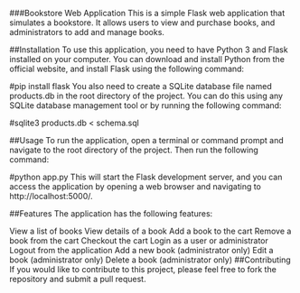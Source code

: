 ###Bookstore Web Application
This is a simple Flask web application that simulates a bookstore. It allows users to view and purchase books, and administrators to add and manage books.

##Installation
To use this application, you need to have Python 3 and Flask installed on your computer. You can download and install Python from the official website, and install Flask using the following command:

#pip install flask
You also need to create a SQLite database file named products.db in the root directory of the project. You can do this using any SQLite database management tool or by running the following command:

#sqlite3 products.db < schema.sql

##Usage
To run the application, open a terminal or command prompt and navigate to the root directory of the project. Then run the following command:


#python app.py
This will start the Flask development server, and you can access the application by opening a web browser and navigating to http://localhost:5000/.

##Features
The application has the following features:

View a list of books
View details of a book
Add a book to the cart
Remove a book from the cart
Checkout the cart
Login as a user or administrator
Logout from the application
Add a new book (administrator only)
Edit a book (administrator only)
Delete a book (administrator only)
##Contributing
If you would like to contribute to this project, please feel free to fork the repository and submit a pull request.
